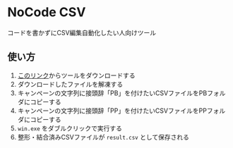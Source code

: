 # NoCode CSV
コードを書かずにCSV編集自動化したい人向けツール


## 使い方
1. [このリンク](https://github.com/gacktomo/NoCodeCSV/archive/master.zip)からツールをダウンロードする
2. ダウンロードしたファイルを解凍する
3. キャンペーンの文字列に接頭辞「PB」を付けたいCSVファイルをPBフォルダにコピーする
4. キャンペーンの文字列に接頭辞「PP」を付けたいCSVファイルをPPフォルダにコピーする
5. `win.exe` をダブルクリックで実行する
6. 整形・結合済みCSVファイルが `result.csv` として保存される
